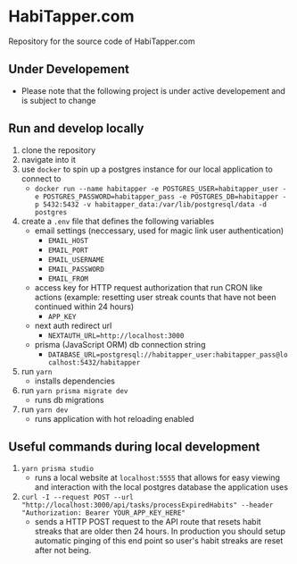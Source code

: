 # HabiTapper.com
Repository for the source code of HabiTapper.com

## Under Developement
- Please note that the following project is under active developement and is subject to change

## Run and develop locally
1. clone the repository
2. navigate into it 
3. use `docker` to spin up a postgres instance for our local application to connect to
    - `docker run --name habitapper -e POSTGRES_USER=habitapper_user -e POSTGRES_PASSWORD=habitapper_pass -e POSTGRES_DB=habitapper -p 5432:5432 -v habitapper_data:/var/lib/postgresql/data -d postgres`
3. create a `.env` file that defines the following variables
    - email settings (neccessary, used for magic link user authentication)
        - `EMAIL_HOST`
        - `EMAIL_PORT`
        - `EMAIL_USERNAME`
        - `EMAIL_PASSWORD`
        - `EMAIL_FROM`
    - access key for HTTP request authorization that run CRON like actions (example: resetting user streak counts that have not been continued within 24 hours)
        - `APP_KEY`
    - next auth redirect url
        - `NEXTAUTH_URL=http://localhost:3000`
    - prisma (JavaScript ORM) db connection string
        - `DATABASE_URL=postgresql://habitapper_user:habitapper_pass@localhost:5432/habitapper`
5. run `yarn`
    - installs dependencies
5. run `yarn prisma migrate dev`
    - runs db migrations
6. run `yarn dev`
    - runs application with hot reloading enabled

## Useful commands during local development
1. `yarn prisma studio`
    - runs a local website at `localhost:5555` that allows for easy viewing and interaction with the local postgres database the application uses
2. `curl -I --request POST --url "http://localhost:3000/api/tasks/processExpiredHabits" --header "Authorization: Bearer YOUR_APP_KEY_HERE"`
    - sends a HTTP POST request to the API route that resets habit streaks that are older then 24 hours. In production you should setup automatic pinging of this end point so user's habit streaks are reset after not being.

